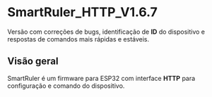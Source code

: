 # SmartRuler_HTTP_V1.6.7

Versão com correções de bugs, identificação de **ID** do dispositivo e respostas de comandos mais rápidas e estáveis.

## Visão geral
SmartRuler é um firmware para ESP32 com interface **HTTP** para configuração e comando do dispositivo.



 



